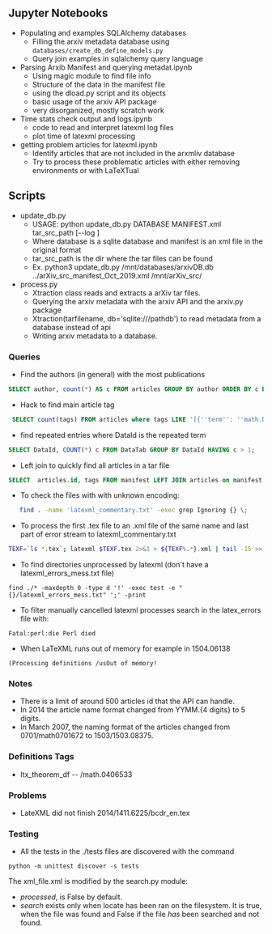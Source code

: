 ## Jupyter Notebooks
* Populating and examples SQLAlchemy databases
    * Filling the arxiv metadata database using `databases/create_db_define_models.py`
    * Query join examples in sqlalchemy query language
* Parsing Arxib Manifest and querying metadat.ipynb
    * Using magic module to find file info
    * Structure of the data in the manifest file
    * using the dload.py script and its objects
    * basic usage of the arxiv API package
    * very disorganized, mostly scratch work
* Time stats check output and logs.ipynb
    * code to read and interpret latexml log files
    * plot time of latexml processing
* getting problem articles for latexml.ipynb
    * Identify articles that are not included in the arxmliv database 
    * Try to process these problematic articles with either removing environments or with LaTeXTual

## Scripts
* update_db.py
    * USAGE: python update_db.py DATABASE MANIFEST.xml tar_src_path [--log ]
    * Where database is a sqlite database and manifest is an xml file in the original format
    * tar_src_path is the dir where the tar files can be found
    * Ex. python3 update_db.py /mnt/databases/arxivDB.db ../arXiv_src_manifest_Oct_2019.xml /mnt/arXiv_src/
* process.py
    * Xtraction class reads and extracts a arXiv tar files.
    * Querying the arxiv metadata with the arxiv API and the arxiv.py package
    * Xtraction(tarfilename, db='sqlite:///pathdb') to read metadata from a database instead of api
    * Writing arxiv metadata to a database.


### Queries
* Find the authors (in general) with the most publications
```sql
SELECT author, count(*) AS c FROM articles GROUP BY author ORDER BY c DESC LIMIT 10;
```
* Hack to find main article tag
```sql
 SELECT count(tags) FROM articles where tags LIKE '[{''term'': ''math.DG''%';
```
* find repeated entries where DataId is the repeated term
```sql
SELECT DataId, COUNT(*) c FROM DataTab GROUP BY DataId HAVING c > 1;
```
* Left join to quickly find all articles in a tar file
```sql
SELECT  articles.id, tags FROM manifest LEFT JOIN articles on manifest.id = articles.tarfile_id WHERE manifest.id = 1747;
```

* To check the files with with unknown encoding:
```bash
   find . -name 'latexml_commentary.txt' -exec grep Ignoring {} \;
```
* To process the first .tex file to an .xml file of the same name and last part of error stream to latexml_commentary.txt
```bash
TEXF=`ls *.tex`; latexml $TEXF.tex 2>&1 > ${TEXF%.*}.xml | tail -15 >> latexml_commentary.txt
```

* To find directories unprocessed by latexml (don't have a latexml_errors_mess.txt file)
```
find ./* -maxdepth 0 -type d '!' -exec test -e "{}/latexml_errors_mess.txt" ';' -print
```

* To filter manually cancelled latexml processes search in the latex_errors file with:
```
Fatal:perl:die Perl died
```

* When LaTeXML runs out of memory for example in 1504.06138
```
(Processing definitions /usOut of memory!
```


### Notes
* There is a limit of around 500 articles id that the API can handle.
* In 2014 the article name format changed from YYMM.{4 digits} to 5 digits.
* In March 2007, the naming format of the articles changed from 0701/math0701672 to 1503/1503.08375.

### Definitions Tags
* ltx_theorem_df -- /math.0406533

### Problems
* LateXML did not finish 2014/1411.6225/bcdr_en.tex

### Testing
* All the tests in the ./tests files are discovered with the command
```
python -m unittest discover -s tests
```

The xml_file.xml is modified by the search.py module:
* *processed*, is False by default.
* *search* exists only when locate has been ran on the filesystem. It is true, when the file was found and False if the file _has_ been searched and not found.
